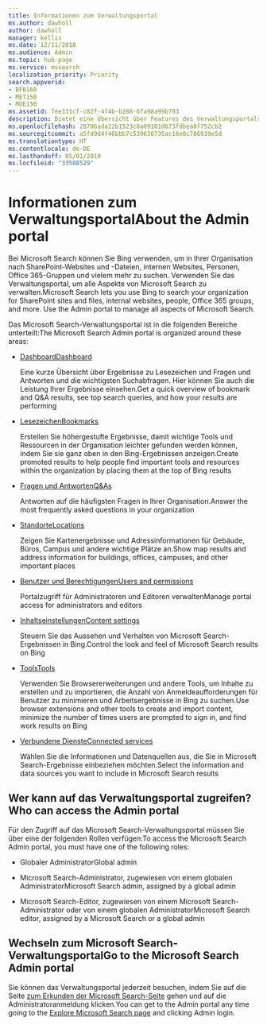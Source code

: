 ```yaml
---
title: Informationen zum Verwaltungsportal
ms.author: dawholl
author: dawholl
manager: kellis
ms.date: 12/11/2018
ms.audience: Admin
ms.topic: hub-page
ms.service: mssearch
localization_priority: Priority
search.appverid:
- BFB160
- MET150
- MOE150
ms.assetid: fee131cf-c82f-4f4b-b288-6fa98a99b793
description: Bietet eine Übersicht über Features des Verwaltungsportals sowie Zugriffsberechtigungen, die für Microsoft Search verfügbar sind.
ms.openlocfilehash: 28706ada22b1523c8a89101d673fdbea8f752cb2
ms.sourcegitcommit: a5fd9d4f46bbb7c539630735ac16e0c786939e5d
ms.translationtype: HT
ms.contentlocale: de-DE
ms.lasthandoff: 05/01/2019
ms.locfileid: "33508529"
---
```

# <a name="about-the-admin-portal"></a><span data-ttu-id="89025-103">Informationen zum Verwaltungsportal</span><span class="sxs-lookup"><span data-stu-id="89025-103">About the Admin portal</span></span>

<span data-ttu-id="89025-p101">Bei Microsoft Search können Sie Bing verwenden, um in Ihrer Organisation nach SharePoint-Websites und -Dateien, internen Websites, Personen, Office 365-Gruppen und vielem mehr zu suchen. Verwenden Sie das Verwaltungsportal, um alle Aspekte von Microsoft Search zu verwalten.</span><span class="sxs-lookup"><span data-stu-id="89025-p101">Microsoft Search lets you use Bing to search your organization for SharePoint sites and files, internal websites, people, Office 365 groups, and more. Use the Admin portal to manage all aspects of Microsoft Search.</span></span>
  
<span data-ttu-id="89025-106">Das Microsoft Search-Verwaltungsportal ist in die folgenden Bereiche unterteilt:</span><span class="sxs-lookup"><span data-stu-id="89025-106">The Microsoft Search Admin portal is organized around these areas:</span></span>
  
- [<span data-ttu-id="89025-107">Dashboard</span><span class="sxs-lookup"><span data-stu-id="89025-107">Dashboard</span></span>](get-insights.md)
    
    <span data-ttu-id="89025-108">Eine kurze Übersicht über Ergebnisse zu Lesezeichen und Fragen und Antworten und die wichtigsten Suchabfragen. Hier können Sie auch die Leistung Ihrer Ergebnisse einsehen.</span><span class="sxs-lookup"><span data-stu-id="89025-108">Get a quick overview of bookmark and Q&A results, see top search queries, and how your results are performing</span></span>
    
- [<span data-ttu-id="89025-109">Lesezeichen</span><span class="sxs-lookup"><span data-stu-id="89025-109">Bookmarks</span></span>](create-and-manage-bookmarks.md)
    
    <span data-ttu-id="89025-110">Erstellen Sie höhergestufte Ergebnisse, damit wichtige Tools und Ressourcen in der Organisation leichter gefunden werden können, indem Sie sie ganz oben in den Bing-Ergebnissen anzeigen.</span><span class="sxs-lookup"><span data-stu-id="89025-110">Create promoted results to help people find important tools and resources within the organization by placing them at the top of Bing results</span></span>
    
- [<span data-ttu-id="89025-111">Fragen und Antworten</span><span class="sxs-lookup"><span data-stu-id="89025-111">Q&As</span></span>](create-and-manage-qas.md)
    
    <span data-ttu-id="89025-112">Antworten auf die häufigsten Fragen in Ihrer Organisation.</span><span class="sxs-lookup"><span data-stu-id="89025-112">Answer the most frequently asked questions in your organization</span></span>
    
- [<span data-ttu-id="89025-113">Standorte</span><span class="sxs-lookup"><span data-stu-id="89025-113">Locations</span></span>](add-a-location.md)
    
    <span data-ttu-id="89025-114">Zeigen Sie Kartenergebnisse und Adressinformationen für Gebäude, Büros, Campus und andere wichtige Plätze an.</span><span class="sxs-lookup"><span data-stu-id="89025-114">Show map results and address information for buildings, offices, campuses, and other important places</span></span>
    
- [<span data-ttu-id="89025-115">Benutzer und Berechtigungen</span><span class="sxs-lookup"><span data-stu-id="89025-115">Users and permissions</span></span>](add-users.md)
    
    <span data-ttu-id="89025-116">Portalzugriff für Administratoren und Editoren verwalten</span><span class="sxs-lookup"><span data-stu-id="89025-116">Manage portal access for administrators and editors</span></span>
    
- [<span data-ttu-id="89025-117">Inhaltseinstellungen</span><span class="sxs-lookup"><span data-stu-id="89025-117">Content settings</span></span>](content-settings.md)
    
    <span data-ttu-id="89025-118">Steuern Sie das Aussehen und Verhalten von Microsoft Search-Ergebnissen in Bing.</span><span class="sxs-lookup"><span data-stu-id="89025-118">Control the look and feel of Microsoft Search results on Bing</span></span>
    
- [<span data-ttu-id="89025-119">Tools</span><span class="sxs-lookup"><span data-stu-id="89025-119">Tools</span></span>](admin-portal-tools.md)
    
    <span data-ttu-id="89025-120">Verwenden Sie Browsererweiterungen und andere Tools, um Inhalte zu erstellen und zu importieren, die Anzahl von Anmeldeaufforderungen für Benutzer zu minimieren und Arbeitsergebnisse in Bing zu suchen.</span><span class="sxs-lookup"><span data-stu-id="89025-120">Use browser extensions and other tools to create and import content, minimize the number of times users are prompted to sign in, and find work results on Bing</span></span>
    
- [<span data-ttu-id="89025-121">Verbundene Dienste</span><span class="sxs-lookup"><span data-stu-id="89025-121">Connected services</span></span>](connected-services.md)
    
    <span data-ttu-id="89025-122">Wählen Sie die Informationen und Datenquellen aus, die Sie in Microsoft Search-Ergebnisse einbeziehen möchten.</span><span class="sxs-lookup"><span data-stu-id="89025-122">Select the information and data sources you want to include in Microsoft Search results</span></span>
    
## <a name="who-can-access-the-admin-portal"></a><span data-ttu-id="89025-123">Wer kann auf das Verwaltungsportal zugreifen?</span><span class="sxs-lookup"><span data-stu-id="89025-123">Who can access the Admin portal</span></span>

<span data-ttu-id="89025-124">Für den Zugriff auf das Microsoft Search-Verwaltungsportal müssen Sie über eine der folgenden Rollen verfügen:</span><span class="sxs-lookup"><span data-stu-id="89025-124">To access the Microsoft Search Admin portal, you must have one of the following roles:</span></span>
  
- <span data-ttu-id="89025-125">Globaler Administrator</span><span class="sxs-lookup"><span data-stu-id="89025-125">Global admin</span></span>
    
- <span data-ttu-id="89025-126">Microsoft Search-Administrator, zugewiesen von einem globalen Administrator</span><span class="sxs-lookup"><span data-stu-id="89025-126">Microsoft Search admin, assigned by a global admin</span></span>
    
- <span data-ttu-id="89025-127">Microsoft Search-Editor, zugewiesen von einem Microsoft Search-Administrator oder von einem globalen Administrator</span><span class="sxs-lookup"><span data-stu-id="89025-127">Microsoft Search editor, assigned by a Microsoft Search or a global admin</span></span>
    
## <a name="go-to-the-microsoft-search-admin-portal"></a><span data-ttu-id="89025-128">Wechseln zum Microsoft Search-Verwaltungsportal</span><span class="sxs-lookup"><span data-stu-id="89025-128">Go to the Microsoft Search Admin portal</span></span>

<span data-ttu-id="89025-129">Sie können das Verwaltungsportal jederzeit besuchen, indem Sie auf die Seite [zum Erkunden der Microsoft Search-Seite](https://www.bing.com/business/explore) gehen und auf die Administratoranmeldung klicken.</span><span class="sxs-lookup"><span data-stu-id="89025-129">You can get to the Admin portal any time going to the [Explore Microsoft Search page](https://www.bing.com/business/explore) and clicking Admin login.</span></span> 
